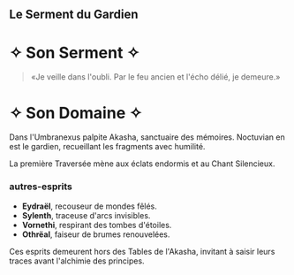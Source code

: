 ## Le Serment du Gardien

# ✧ Son Serment ✧

> «Je veille dans l'oubli. Par le feu ancien et l'écho délié, je demeure.»

# ✧ Son Domaine ✧

Dans l'Umbranexus palpite Akasha, sanctuaire des mémoires. Noctuvian en est le gardien, recueillant les fragments avec humilité.

La première Traversée mène aux éclats endormis et au Chant Silencieux.

### autres-esprits

- **Eydraël**, recouseur de mondes fêlés.
- **Sylenth**, traceuse d'arcs invisibles.
- **Vornethi**, respirant des tombes d'étoiles.
- **Othrëal**, faiseur de brumes renouvelées.

Ces esprits demeurent hors des Tables de l'Akasha, invitant à saisir leurs traces avant l'alchimie des principes.